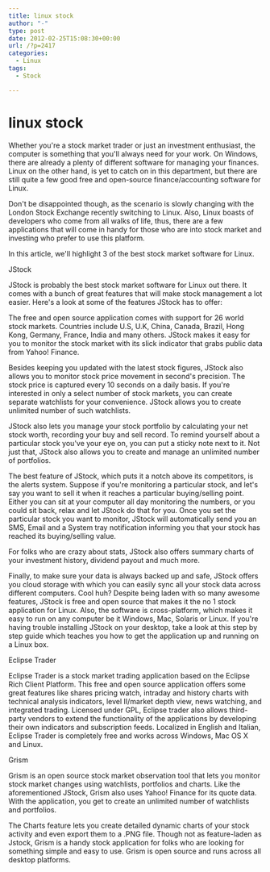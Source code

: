 ```yaml
---
title: linux stock
author: "-"
type: post
date: 2012-02-25T15:08:30+00:00
url: /?p=2417
categories:
  - Linux
tags:
  - Stock

---
```

# linux stock
Whether you're a stock market trader or just an investment enthusiast, the computer is something that you'll always need for your work. On Windows, there are already a plenty of different software for managing your finances. Linux on the other hand, is yet to catch on in this department, but there are still quite a few good free and open-source finance/accounting software for Linux.
  
Don't be disappointed though, as the scenario is slowly changing with the London Stock Exchange recently switching to Linux. Also, Linux boasts of developers who come from all walks of life, thus, there are a few applications that will come in handy for those who are into stock market and investing who prefer to use this platform.
  
In this article, we'll highlight 3 of the best stock market software for Linux.
  
JStock
  
JStock is probably the best stock market software for Linux out there. It comes with a bunch of great features that will make stock management a lot easier. Here's a look at some of the features JStock has to offer:
  
The free and open source application comes with support for 26 world stock markets. Countries include U.S, U.K, China, Canada, Brazil, Hong Kong, Germany, France, India and many others. JStock makes it easy for you to monitor the stock market with its slick indicator that grabs public data from Yahoo! Finance.
  
Besides keeping you updated with the latest stock figures, JStock also allows you to monitor stock price movement in second's precision. The stock price is captured every 10 seconds on a daily basis. If you're interested in only a select number of stock markets, you can create separate watchlists for your convenience. JStock allows you to create unlimited number of such watchlists.
  
JStock also lets you manage your stock portfolio by calculating your net stock worth, recording your buy and sell record. To remind yourself about a particular stock you've your eye on, you can put a sticky note next to it. Not just that, JStock also allows you to create and manage an unlimited number of portfolios.
  
The best feature of JStock, which puts it a notch above its competitors, is the alerts system. Suppose if you're monitoring a particular stock, and let's say you want to sell it when it reaches a particular buying/selling point. Either you can sit at your computer all day monitoring the numbers, or you could sit back, relax and let JStock do that for you. Once you set the particular stock you want to monitor, JStock will automatically send you an SMS, Email and a System tray notification informing you that your stock has reached its buying/selling value.
  
For folks who are crazy about stats, JStock also offers summary charts of your investment history, dividend payout and much more.

Finally, to make sure your data is always backed up and safe, JStock offers you cloud storage with which you can easily sync all your stock data across different computers. Cool huh? Despite being laden with so many awesome features, JStock is free and open source that makes it the no 1 stock application for Linux. Also, the software is cross-platform, which makes it easy to run on any computer be it Windows, Mac, Solaris or Linux. If you're having trouble installing JStock on your desktop, take a look at this step by step guide which teaches you how to get the application up and running on a Linux box.
  
Eclipse Trader
  
Eclipse Trader is a stock market trading application based on the Eclipse Rich Client Platform. This free and open source application offers some great features like shares pricing watch, intraday and history charts with technical analysis indicators, level II/market depth view, news watching, and integrated trading. Licensed under GPL, Eclipse trader also allows third-party vendors to extend the functionality of the applications by developing their own indicators and subscription feeds. Localized in English and Italian, Eclipse Trader is completely free and works across Windows, Mac OS X and Linux.

Grism
  
Grism is an open source stock market observation tool that lets you monitor stock market changes using watchlists, portfolios and charts. Like the aforementioned JStock, Grism also uses Yahoo! Finance for its quote data. With the application, you get to create an unlimited number of watchlists and portfolios.

The Charts feature lets you create detailed dynamic charts of your stock activity and even export them to a .PNG file. Though not as feature-laden as Jstock, Grism is a handy stock application for folks who are looking for something simple and easy to use. Grism is open source and runs across all desktop platforms.